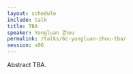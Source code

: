 ```yaml
---
layout: schedule
include: talk
title: TBA
speaker: Yongluan Zhou
permalink: /talks/6c-yongluan-zhou-tba/
session: s06
---
```


Abstract TBA.
